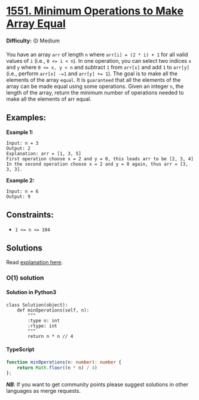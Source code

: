 # [1551. Minimum Operations to Make Array Equal](https://leetcode.com/problems/minimum-operations-to-make-array-equal/)

**Difficulty:** :yellow_circle: Medium

You have an array `arr` of length `n` where `arr[i] = (2 * i) + 1` for all valid values of `i` (i.e., `0 <= i < n`).
In one operation, you can select two indices `x` and `y` where `0 <= x, y < n` and subtract `1` from `arr[x]` and add `1` to `arr[y]` (i.e., perform `arr[x] -=1` and `arr[y] += 1`). The goal is to make all the elements of the array `equal`. It is `guaranteed` that all the elements of the array can be made equal using some operations.
Given an integer `n`, the length of the array, return the minimum number of operations needed to make all the elements of arr equal.

## Examples:

**Example 1:**
```text
Input: n = 3
Output: 2
Explanation: arr = [1, 3, 5]
First operation choose x = 2 and y = 0, this leads arr to be [2, 3, 4]
In the second operation choose x = 2 and y = 0 again, thus arr = [3, 3, 3].

```

**Example 2:**
```text
Input: n = 6
Output: 9
```

## Constraints:
- `1 <= n <= 104`


## Solutions

Read [explanation here](https://leetcode.com/problems/minimum-operations-to-make-array-equal/solutions/1145020/js-python-java-c-easy-o-1-1-liner-mathematical-solutions-w-explanation/).

### O(1) solution

#### Solution in Python3
```python3
class Solution(object):
    def minOperations(self, n):
        """
        :type n: int
        :rtype: int
        """
        return n * n // 4
```
#### TypeScript
```typescript
function minOperations(n: number): number {
    return Math.floor((n * n) / 4)
};
```
***NB***: If you want to get community points please suggest solutions in other languages as merge requests.

